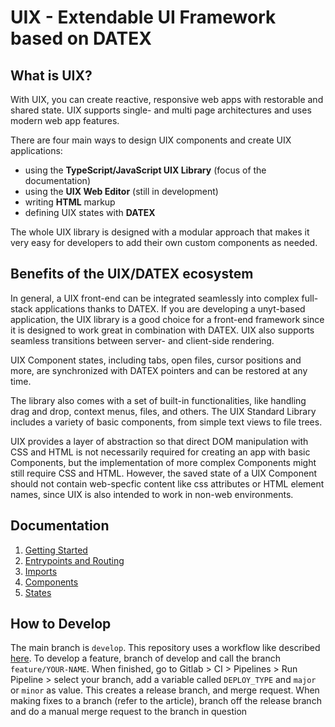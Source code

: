 # UIX - Extendable UI Framework based on DATEX

## What is UIX?

With UIX, you can create reactive, responsive web apps with restorable and shared state. UIX supports single- and multi page architectures and uses modern web app features.

There are four main ways to design UIX components and create UIX applications:
 * using the **TypeScript/JavaScript UIX Library** (focus of the documentation)
 * using the **UIX Web Editor** (still in development)
 * writing **HTML** markup
 * defining UIX states with **DATEX**

The whole UIX library is designed with a modular approach
that makes it very easy for developers to add their own custom
components as needed.

## Benefits of the UIX/DATEX ecosystem

In general, a UIX front-end can be integrated seamlessly into complex full-stack applications thanks to DATEX.
If you are developing a unyt-based application, the UIX library is a good choice for a front-end framework
since it is designed to work great in combination with DATEX.
UIX also supports seamless transitions between server- and client-side rendering.
 
UIX Component states, including tabs, open files, cursor positions and more, are synchronized with DATEX pointers and can be restored at any time.

The library also comes with a set of built-in functionalities, like handling drag and drop, context menus, files, and others.
The UIX Standard Library includes a variety of basic components, from simple text views to file trees.

UIX provides a layer of abstraction so that direct DOM manipulation with CSS and HTML is not necessarily required for creating an app with basic Components, but the implementation of more complex Components might still require CSS and HTML.
However, the saved state of a UIX Component should not contain web-specfic content like css attributes or HTML element names, since UIX is also intended to work in non-web environments.


## Documentation

1. [Getting Started](./docs/1_Getting_Started.md)
2. [Entrypoints and Routing](./docs/2_Entrypoints_and_Routing.md)
3. [Imports](./docs/3_Imports.md)
4. [Components](./docs/4_Components.md)
5. [States](./docs/5_States.md)


## How to Develop
The main branch is `develop`. This repository uses a workflow like described [here](https://medium.com/trendyol-tech/semantic-versioning-and-gitlab-6bcd1e07c0b0).
To develop a feature, branch of develop and call the branch `feature/YOUR-NAME`. When finished, go to Gitlab > CI > Pipelines > Run Pipeline > select your branch, add a variable called `DEPLOY_TYPE` and `major` or `minor` as value.
This creates a release branch, and merge request.
When making fixes to a branch (refer to the article), branch off the release branch and do a manual merge request to the branch in question
